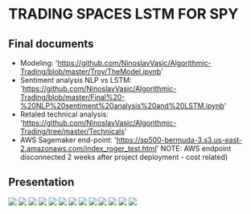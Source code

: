 
# TRADING SPACES LSTM FOR SPY

## Final documents

* Modeling: 'https://github.com/NinoslavVasic/Algorithmic-Trading/blob/master/Troy/TheModel.ipynb'
* Sentiment analysis NLP vs LSTM: 'https://github.com/NinoslavVasic/Algorithmic-Trading/blob/master/Final%20-%20NLP%20sentiment%20analysis%20and%20LSTM.ipynb'
* Retaled technical analysis: 'https://github.com/NinoslavVasic/Algorithmic-Trading/tree/master/Technicals'
* AWS Sagemaker end-point: 'https://sp500-bermuda-3.s3.us-east-2.amazonaws.com/index_roger_test.html'
NOTE: AWS endpoint disconnected 2 weeks after project deployment - cost related)

## Presentation


![](https://github.com/NinoslavVasic/Columbia_Engineering_bootcamp-lesson2/blob/master/Trading%20Spaces%20LTSM%20for%20SPY/Slide1.PNG)
![](https://github.com/NinoslavVasic/Columbia_Engineering_bootcamp-lesson2/blob/master/Trading%20Spaces%20LTSM%20for%20SPY/Slide2.PNG)
![](https://github.com/NinoslavVasic/Columbia_Engineering_bootcamp-lesson2/blob/master/Trading%20Spaces%20LTSM%20for%20SPY/Slide3.PNG)
![](https://github.com/NinoslavVasic/Columbia_Engineering_bootcamp-lesson2/blob/master/Trading%20Spaces%20LTSM%20for%20SPY/Slide4.PNG)
![](https://github.com/NinoslavVasic/Columbia_Engineering_bootcamp-lesson2/blob/master/Trading%20Spaces%20LTSM%20for%20SPY/Slide5.PNG)
![](https://github.com/NinoslavVasic/Columbia_Engineering_bootcamp-lesson2/blob/master/Trading%20Spaces%20LTSM%20for%20SPY/Slide6.PNG)
![](https://github.com/NinoslavVasic/Columbia_Engineering_bootcamp-lesson2/blob/master/Trading%20Spaces%20LTSM%20for%20SPY/Slide7.PNG)
![](https://github.com/NinoslavVasic/Columbia_Engineering_bootcamp-lesson2/blob/master/Trading%20Spaces%20LTSM%20for%20SPY/Slide8.PNG)
![](https://github.com/NinoslavVasic/Columbia_Engineering_bootcamp-lesson2/blob/master/Trading%20Spaces%20LTSM%20for%20SPY/Slide9.PNG)
![](https://github.com/NinoslavVasic/Columbia_Engineering_bootcamp-lesson2/blob/master/Trading%20Spaces%20LTSM%20for%20SPY/Slide10.PNG)
![](https://github.com/NinoslavVasic/Columbia_Engineering_bootcamp-lesson2/blob/master/Trading%20Spaces%20LTSM%20for%20SPY/Slide11.PNG)
![](https://github.com/NinoslavVasic/Columbia_Engineering_bootcamp-lesson2/blob/master/Trading%20Spaces%20LTSM%20for%20SPY/Slide12.PNG)
![](https://github.com/NinoslavVasic/Columbia_Engineering_bootcamp-lesson2/blob/master/Trading%20Spaces%20LTSM%20for%20SPY/Slide13.PNG)
